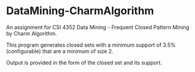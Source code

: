 # DataMining-CharmAlgorithm

An assignment for CSI 4352 Data Mining - Frequent Closed Pattern Mining by Charm Algorithm.

This program generates closed sets with a minimum support of 3.5% (configurable) that are a minimum of size 2.

Output is provided in the form of the closed set and its support.

